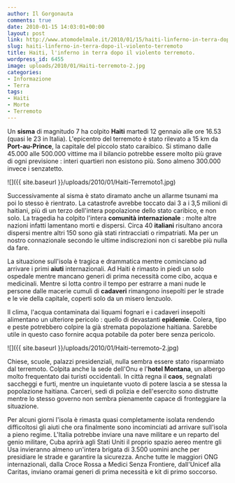 ```yaml
---
author: Il Gorgonauta
comments: true
date: 2010-01-15 14:03:01+00:00
layout: post
link: http://www.atomodelmale.it/2010/01/15/haiti-linferno-in-terra-dopo-il-violento-terremoto/
slug: haiti-linferno-in-terra-dopo-il-violento-terremoto
title: Haiti, l'inferno in terra dopo il violento terremoto.
wordpress_id: 6455
image: uploads/2010/01/Haiti-terremoto-2.jpg
categories:
- Informazione
- Terra
tags:
- Haiti
- Morte
- Terremoto
---
```


Un **sisma** di magnitudo 7 ha colpito **Haiti** martedì 12 gennaio alle ore 16.53 (quasi le 23 in Italia). L'epicentro del terremoto è stato rilevato a 15 km da **Port-au-Prince**, la capitale del piccolo stato caraibico. Si stimano dalle 45.000 alle 500.000 vittime ma il bilancio potrebbe essere molto più grave di ogni previsione : interi quartieri non esistono più. Sono almeno 300.000 invece i senzatetto.

![]({{ site.baseurl }}/uploads/2010/01/Haiti-Terremoto1.jpg)

Successivamente al sisma è stato diramato anche un allarme tsunami ma poi lo stesso è rientrato. La catastrofe avrebbe toccato dai 3 a i 3,5 milioni di haitiani, più di un terzo dell'intera popolazione dello stato caribico, e non solo. La tragedia ha colpito l'intera **comunità internazionale** : molte altre nazioni infatti lamentano morti e dispersi. Circa 40 **italiani** risultano ancora dispersi mentre altri 150 sono già stati rintracciati o rimpatriati. Ma per un nostro connazionale secondo le ultime indiscrezioni non ci sarebbe più nulla da fare.

La situazione sull'isola è tragica e drammatica mentre cominciano ad arrivare i primi **aiuti** internazionali. Ad Haiti è rimasto in piedi un solo ospedale mentre mancano generi di prima necessità come cibo, acqua e medicinali. Mentre si lotta contro il tempo per estrarre a mani nude le persone dalle macerie cumuli di **cadaveri** rimangono insepolti per le strade e le vie della capitale, coperti solo da un misero lenzuolo.

Il clima, l'acqua contaminata dai liquami fognari e i cadaveri insepolti alimentano un ulteriore pericolo : quello di devastanti **epidemie**. Colera, tipo e peste potrebbero colpire la già stremata popolazione haitiana. Sarebbe utile in questo caso fornire acqua potabile da poter bere senza pericolo.

![]({{ site.baseurl }}/uploads/2010/01/Haiti-terremoto-2.jpg)

Chiese, scuole, palazzi presidenziali, nulla sembra essere stato risparmiato dal terremoto. Colpita anche la sede dell'Onu e l'**hotel Montana**, un albergo molto frequentato dai turisti occidentali. In città regna il **caos**, segnalati saccheggi e furti, mentre un inquietante vuoto di potere lascia a se stessa la popolazione haitiana. Carceri, sedi di polizia e dell'esercito sono distrutte mentre lo stesso governo non sembra pienamente capace di fronteggiare la situazione.

Per alcuni giorni l'isola è rimasta quasi completamente isolata rendendo difficoltosi gli aiuti che ora finalmente sono incominciati ad arrivare sull'isola a pieno regime. L'Italia potrebbe inviare una nave militare e un reparto del genio militare, Cuba aprirà agli Stati Uniti il proprio spazio aereo mentre gli Usa invieranno almeno un'intera brigata di 3.500 uomini anche per presidiare le strade e garantire la sicurezza. Anche tutte le maggiori ONG internazionali, dalla Croce Rossa a Medici Senza Frontiere, dall'Unicef alla Caritas, inviano oramai generi di prima necessità e kit di primo soccorso.
